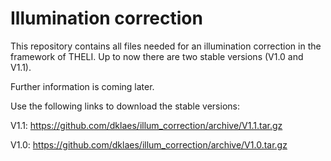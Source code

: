 Illumination correction
=======================

This repository contains all files needed for an illumination correction in the framework of THELI. Up to now there are two stable versions (V1.0 and V1.1).

Further information is coming later.


Use the following links to download the stable versions:

V1.1: https://github.com/dklaes/illum_correction/archive/V1.1.tar.gz

V1.0: https://github.com/dklaes/illum_correction/archive/V1.0.tar.gz
